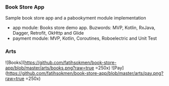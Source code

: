 ### Book Store App
Sample book store app and a pabookyment module implementation

* app module: Books store demo app. Buzwords: MVP, Kotlin, RxJava, Dagger, Retrofit, OkHttp and Glide
* payment module: MVP, Kotlin, Coroutines, Roboelectric and Unit Test

### Arts

![Books](https://github.com/fatihsokmen/book-store-app/blob/master/arts/books.png?raw=true =250x)
![Pay](https://github.com/fatihsokmen/book-store-app/blob/master/arts/pay.png?raw=true =250x)
